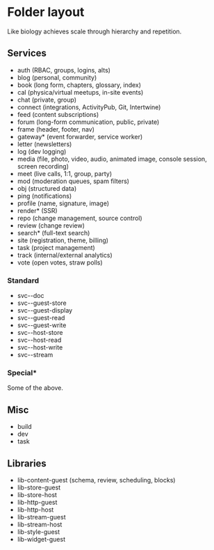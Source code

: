 # Folder layout

Like biology achieves scale through hierarchy and repetition.

## Services

- auth (RBAC, groups, logins, alts)
- blog (personal, community)
- book (long form, chapters, glossary, index)
- cal (physica/virtual meetups, in-site events)
- chat (private, group)
- connect (integrations, ActivityPub, Git, Intertwine)
- feed (content subscriptions)
- forum (long-form communication, public, private)
- frame (header, footer, nav)
- gateway\* (event forwarder, service worker)
- letter (newsletters)
- log (dev logging)
- media (file, photo, video, audio, animated image, console session, screen recording)
- meet (live calls, 1:1, group, party)
- mod (moderation queues, spam filters)
- obj (structured data)
- ping (notifications)
- profile (name, signature, image)
- render\* (SSR)
- repo (change management, source control)
- review (change review)
- search\* (full-text search)
- site (registration, theme, billing)
- task (project management)
- track (internal/external analytics)
- vote (open votes, straw polls)

### Standard

- svc-<service>-doc
- svc-<service>-guest-store
- svc-<service>-guest-display
- svc-<service>-guest-read
- svc-<service>-guest-write
- svc-<service>-host-store
- svc-<service>-host-read
- svc-<service>-host-write
- svc-<service>-stream

### Special\*

Some of the above.

## Misc

- build
- dev
- task

## Libraries

- lib-content-guest (schema, review, scheduling, blocks)
- lib-store-guest
- lib-store-host
- lib-http-guest
- lib-http-host
- lib-stream-guest
- lib-stream-host
- lib-style-guest
- lib-widget-guest
